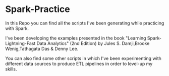 # Spark-Practice

In this Repo you can find all the scripts I've been generating while practicing with Spark.

I've been developing the examples presented in the book "Learning Spark-Lightning-Fast Data Analytics" (2nd Edition) by Jules S. Damji,Brooke Wenig,Tathagata Das
& Denny Lee.

You can also find some other scripts in which I've been experimenting with different data sources to produce ETL pipelines in order to level-up my skills.
